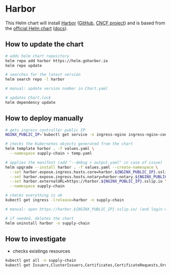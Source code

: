 # Harbor

This Helm chart will install [Harbor](https://goharbor.io/) ([GitHub](https://github.com/goharbor/harbor), [CNCF project](https://www.cncf.io/projects/harbor/))
and is based from the [official Helm chart](https://github.com/goharbor/harbor-helm) ([docs]((https://goharbor.io/docs/2.6.0/install-config/harbor-ha-helm/))).

## How to update the chart

```bash
# adds helm chart repository
helm repo add harbor https://helm.goharbor.io
helm repo update

# searches for the latest version
helm search repo -l harbor

# manual: update version number in Chart.yaml

# updates Chart.lock
helm dependency update
```

## How to deploy manually

```bash
# gets ingress controller public IP
NGINX_PUBLIC_IP=`kubectl get service -n ingress-nginx ingress-nginx-controller --output jsonpath='{.status.loadBalancer.ingress[0].ip}'`

# checks the Kubernetes objects generated from the chart
helm template harbor . -f values.yaml \
  --namespace supply-chain > temp.yaml

# applies the manifest (add "--debug > output.yaml" in case of issue)
helm upgrade --install harbor . -f values.yaml --create-namespace \
  --set harbor.expose.ingress.hosts.core=harbor.${NGINX_PUBLIC_IP}.sslip.io \
  --set harbor.expose.ingress.hosts.notary=harbor-notary.${NGINX_PUBLIC_IP}.sslip.io \
  --set harbor.externalURL=https://harbor.${NGINX_PUBLIC_IP}.sslip.io \
  --namespace supply-chain

# checks everything is ok
kubectl get ingress -lrelease=harbor -n supply-chain

# manual: open https://harbor.${NGINX_PUBLIC_IP}.sslip.io/ (and login with admin/Harbor12345)

# if needed, deletes the chart
helm uninstall harbor -n supply-chain
```

## How to investigate

* checks existings resources

```bash
kubectl get all -n supply-chain
kubectl get Issuers,ClusterIssuers,Certificates,CertificateRequests,Orders,Challenges -n supply-chain
```
